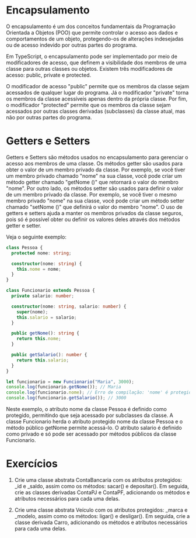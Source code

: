 # Encapsulamento 

O encapsulamento é um dos conceitos fundamentais da Programação Orientada a Objetos (POO) que permite controlar o acesso aos dados e comportamentos de um objeto, protegendo-os de alterações indesejadas ou de acesso indevido por outras partes do programa.

Em TypeScript, o encapsulamento pode ser implementado por meio de modificadores de acesso, que definem a visibilidade dos membros de uma classe para outras classes ou objetos. Existem três modificadores de acesso: public, private e protected.

O modificador de acesso "public" permite que os membros da classe sejam acessados de qualquer lugar do programa. Já o modificador "private" torna os membros da classe acessíveis apenas dentro da própria classe. Por fim, o modificador "protected" permite que os membros da classe sejam acessados por outras classes derivadas (subclasses) da classe atual, mas não por outras partes do programa.

# Getters e Setters

Getters e Setters são métodos usados no encapsulamento para gerenciar o acesso aos membros de uma classe. Os métodos getter são usados para obter o valor de um membro privado da classe. Por exemplo, se você tiver um membro privado chamado "nome" na sua classe, você pode criar um método getter chamado "getNome ()" que retornará o valor do membro "nome". Por outro lado, os métodos setter são usados para definir o valor de um membro privado da classe. Por exemplo, se você tiver o mesmo membro privado "nome" na sua classe, você pode criar um método setter chamado "setNome ()" que definirá o valor do membro "nome". O uso de getters e setters ajuda a manter os membros privados da classe seguros, pois só é possível obter ou definir os valores deles através dos métodos getter e setter.

Veja o seguinte exemplo:

``` typescript
class Pessoa {
  protected nome: string;

  constructor(nome: string) {
    this.nome = nome;
  }
}

class Funcionario extends Pessoa {
  private salario: number;

  constructor(nome: string, salario: number) {
    super(nome);
    this.salario = salario;
  }

  public getNome(): string {
    return this.nome;
  }

  public getSalario(): number {
    return this.salario;
  }
}

let funcionario = new Funcionario("Maria", 3000);
console.log(funcionario.getNome()); // Maria
console.log(funcionario.nome); // Erro de compilação: 'nome' é protegido e só pode ser acessado dentro da classe 'Pessoa' e suas subclasses
console.log(funcionario.getSalario()); // 3000
```

Neste exemplo, o atributo nome da classe Pessoa é definido como protegido, permitindo que seja acessado por subclasses da classe. A classe Funcionario herda o atributo protegido nome da classe Pessoa e o método público getNome permite acessá-lo. O atributo salario é definido como privado e só pode ser acessado por métodos públicos da classe Funcionario.

# Exercícios

1) Crie uma classe abstrata ContaBancaria com os atributos protegidos: _id e _saldo, assim como os métodos: sacar() e depositar(). Em seguida, crie as classes derivadas ContaPJ e ContaPF, adicionando os métodos e atributos necessários para cada uma delas.

2) Crie uma classe abstrata Veículo com os atributos protegidos: _marca e _modelo, assim como os métodos: ligar() e desligar(). Em seguida, crie a classe derivada Carro, adicionando os métodos e atributos necessários para cada uma delas.
